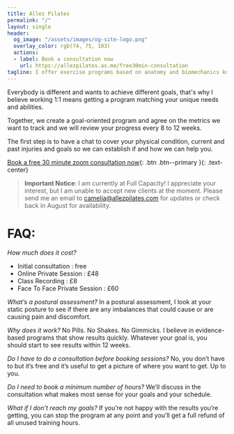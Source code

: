 ```yaml
---
title: Allez Pilates
permalink: "/"
layout: single
header:
  og_image: "/assets/images/og-site-logo.png"
  overlay_color: rgb(74, 75, 103)
  actions:
  - label: Book a consultation now
    url: https://allezpilates.as.me/free30min-consultation
tagline: I offer exercise programs based on anatomy and biomechanics knowledge that deliver real results in a safe and effective framework. Classes can be delivered over Zoom or face to face in my studio in Islington.
---
```


Everybody is different and wants to achieve different goals, that's why I believe working 1:1 means getting a program matching your unique needs and abilities. 

Together, we create a goal-oriented program and agree on the metrics we want to track and we will review your progress every 8 to 12 weeks. 

The first step is to have a chat to cover your physical condition, current and past injuries and goals so we can establish if and how we can help you. 

[Book a free 30 minute zoom consultation now](https://allezpilates.as.me/free30min-consultation){: .btn .btn--primary }{: .text-center}
 
> **Important Notice**: I am currently at Full Capacity!
> I appreciate your interest, but I am unable to accept new clients at the moment. Please send me an email to camelia@allezpilates.com for updates or check back in August for availability. 






# FAQ: 

_How much does it cost?_
- Initial consultation : free
- Online Private Session : £48
- Class Recording : £8
- Face To Face Private Session : £60

_What’s a postural assessment?_ 
In a postural assessment, I look at your static posture to see if there are any imbalances that could cause or are causing pain and discomfort.

_Why does it work?_ No Pills. No Shakes. No Gimmicks. I believe in evidence-based programs that show results quickly. Whatever your goal is, you should start to see results within 12 weeks.

_Do I have to do a consultation before booking sessions?_ No, you don’t have to but it’s free and it’s useful to get a picture of where you want to get. Up to you. 

_Do I need to book a minimum number of hours?_ We’ll discuss in the consultation what makes most sense for your goals and your schedule. 

_What if I don’t reach my goals?_ If you’re not happy with the results you’re getting, you can stop the program at any point and you’ll get a full refund of all unused training hours.
